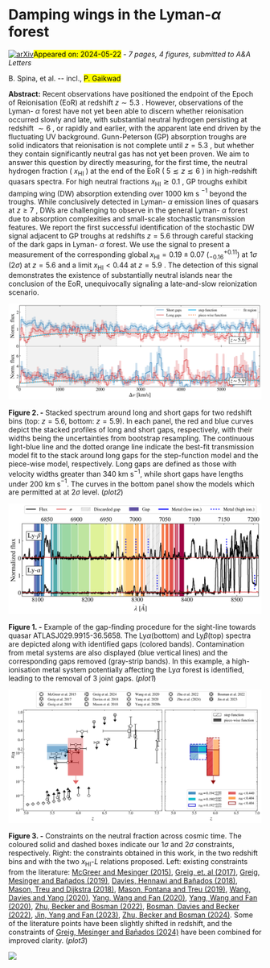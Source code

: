 <div class="macros" style="visibility:hidden;">
$\newcommand{\ensuremath}{}$
$\newcommand{\xspace}{}$
$\newcommand{\object}[1]{\texttt{#1}}$
$\newcommand{\farcs}{{.}''}$
$\newcommand{\farcm}{{.}'}$
$\newcommand{\arcsec}{''}$
$\newcommand{\arcmin}{'}$
$\newcommand{\ion}[2]{#1#2}$
$\newcommand{\textsc}[1]{\textrm{#1}}$
$\newcommand{\hl}[1]{\textrm{#1}}$
$\newcommand{\footnote}[1]{}$
$\newcommand{\PG}[1]{{\color{red} \bf  #1}}$
$\newcommand{\orcidauthorA}{0000-0003-1634-1283}$
$\newcommand{\orcidauthorB}{0000-0001-8582-7012}$
$\newcommand{\orcidauthorC}{0000-0003-0821-3644}$
$\newcommand{\orcidauthorD}{0000-0002-2423-7905}$
$\newcommand{\orcidauthorE}{0000-0003-3307-7525}$</div>



<div id="title">

# Damping wings in the Lyman-$\alpha$ forest

</div>
<div id="comments">

[![arXiv](https://img.shields.io/badge/arXiv-2405.12273-b31b1b.svg)](https://arxiv.org/abs/2405.12273)<mark>Appeared on: 2024-05-22</mark> -  _7 pages, 4 figures, submitted to A&A Letters_

</div>
<div id="authors">

B. Spina, et al. -- incl., <mark>P. Gaikwad</mark>

</div>
<div id="abstract">

**Abstract:** Recent observations have positioned the endpoint of the Epoch of Reionisation (EoR) at redshift $z \sim 5.3$ . However, observations of the Lyman- $\alpha$ forest have not yet been able to discern whether reionisation occurred slowly and late, with substantial neutral hydrogen    persisting at redshift $\sim 6$ , or rapidly and earlier, with the apparent late end driven by the fluctuating UV background.    Gunn-Peterson (GP) absorption troughs    are solid indicators that reionisation is not complete until $z=5.3$ , but whether they contain significantly neutral gas has not yet been proven. We aim to answer this question by directly measuring, for the first time, the neutral hydrogen fraction ( $x_\mathrm{HI}$ ) at the end of the EoR ( $5 \lesssim z \lesssim 6$ ) in high-redshift quasars spectra. For high neutral fractions $x_\mathrm{HI}\gtrsim0.1$ , GP troughs exhibit damping wing (DW) absorption extending over $1000$ km s $^{-1}$ beyond the troughs. While conclusively detected in Lyman- $\alpha$ emission lines of quasars at $z\geq7$ , DWs are challenging to observe in the general Lyman- $\alpha$ forest due to absorption complexities and small-scale stochastic transmission features. We report the first successful identification of the stochastic DW signal adjacent to GP troughs at redshifts $z=5.6$ through careful stacking of the dark gaps in Lyman- $\alpha$ forest. We use the signal to present a measurement of the corresponding global $x_\mathrm{HI}=0.19\pm0.07$ $(_{-0.16}^{+0.11})$ at $1\sigma$ $(2\sigma)$ at $z=5.6$ and a limit $x_\mathrm{HI}<0.44$ at $z=5.9$ . The detection of this signal demonstrates the existence of substantially neutral islands near the conclusion of the EoR, unequivocally signaling a late-and-slow reionization scenario.

</div>

<div id="div_fig1">

<img src="tmp_2405.12273/./plot2.png" alt="Fig2" width="100%"/>

**Figure 2. -** Stacked spectrum around long and short gaps for two redshift bins (top: $z=5.6$, bottom: $z=5.9$). In each panel, the red and blue curves depict the stacked profiles of long and short gaps, respectively, with their widths being the uncertainties from bootstrap resampling. The continuous light-blue line and the dotted orange line indicate the best-fit transmission model fit to the stack around long gaps for the step-function model and the piece-wise model, respectively.  Long gaps are defined as those with velocity widths greater than $340$ km s$^{-1}$, while short gaps have lengths under $200$ km s$^{-1}$. The curves in the bottom panel show the models which are permitted at at $2\sigma$ level. (*plot2*)

</div>
<div id="div_fig2">

<img src="tmp_2405.12273/./plot1.png" alt="Fig1" width="100%"/>

**Figure 1. -** Example of the gap-finding procedure for the sight-line towards quasar ATLASJ029.9915-36.5658. The Ly$\alpha$(bottom) and Ly$\beta$(top) spectra are depicted along with identified gaps (colored bands). Contamination from metal systems are also displayed (blue vertical lines) and the corresponding gaps removed (gray-strip bands). In this example, a high-ionisation metal system potentially affecting the Ly$\alpha$ forest is identified, leading to the removal of $3$ joint gaps. (*plot1*)

</div>
<div id="div_fig3">

<img src="tmp_2405.12273/./fig3_2p_new.png" alt="Fig3" width="100%"/>

**Figure 3. -** Constraints on the neutral fraction across cosmic time. The coloured solid and dashed boxes indicate our $1\sigma$ and $2\sigma$ constraints, respectively. Right: the constraints obtained in this work, in the two redshift bins and with the two $x_\mathrm{HI}$-$L$ relations proposed. Left: existing constraints from the literature: [McGreer and Mesinger (2015)](), [Greig, et. al (2017)](), [Greig, Mesinger and Bañados (2019)](), [Davies, Hennawi and Bañados (2018)](), [Mason, Treu and Dijkstra (2018)](), [Mason, Fontana and Treu (2019)](),   [Wang, Davies and Yang (2020)](), [Yang, Wang and Fan (2020)](), [Yang, Wang and Fan (2020)](),  [Zhu, Becker and Bosman (2022)](), [Bosman, Davies and Becker (2022)](), [Jin, Yang and Fan (2023)](), [Zhu, Becker and Bosman (2024)](). Some of the literature points have been slightly shifted in redshift, and the constraints of [Greig, Mesinger and Bañados (2024)]() have been combined for improved clarity. (*plot3*)

</div><div id="qrcode"><img src=https://api.qrserver.com/v1/create-qr-code/?size=100x100&data="https://arxiv.org/abs/2405.12273"></div>